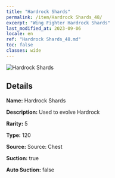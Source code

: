 ```yaml
---
title: "Hardrock Shards"
permalink: /item/Hardrock Shards_48/
excerpt: "Wing Fighter Hardrock Shards"
last_modified_at: 2023-09-06
locale: en
ref: "Hardrock Shards_48.md"
toc: false
classes: wide
---
```



 ![Hardrock Shards](/images/item/Hardrock_Shards_p.png)



## Details

 **Name:** Hardrock Shards 

 **Description:** Used to evolve Hardrock

 **Rarity:** 5 

 **Type:** 120 

 **Source:** Source: Chest 

 **Suction:** true 

 **Auto Suction:** false 


